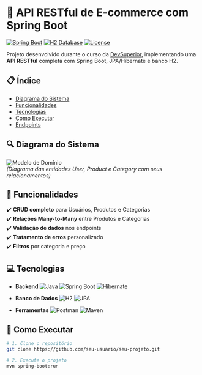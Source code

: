 # 🌟 API RESTful de E-commerce com Spring Boot

[![Spring Boot](https://img.shields.io/badge/Spring%20Boot-3.1+-6DB33F?logo=spring)](https://spring.io/)
[![H2 Database](https://img.shields.io/badge/H2-Database-1e90ff)](https://www.h2database.com/)
[![License](https://img.shields.io/badge/license-MIT-blue)](LICENSE)

Projeto desenvolvido durante o curso da [DevSuperior](https://devsuperior.com.br), implementando uma **API RESTful** completa com Spring Boot, JPA/Hibernate e banco H2.

## 📋 Índice
- [Diagrama do Sistema](#-diagrama-do-sistema)
- [Funcionalidades](#-funcionalidades)
- [Tecnologias](#-tecnologias)
- [Como Executar](#-como-executar)
- [Endpoints](#-endpoints)

## 🔍 Diagrama do Sistema
![Modelo de Domínio](https://github.com/user-attachments/assets/a63e366d-1cec-43a5-874e-18af72da6022)  
*(Diagrama das entidades User, Product e Category com seus relacionamentos)*

## 🚀 Funcionalidades

✔️ **CRUD completo** para Usuários, Produtos e Categorias  
✔️ **Relações Many-to-Many** entre Produtos e Categorias  
✔️ **Validação de dados** nos endpoints  
✔️ **Tratamento de erros** personalizado  
✔️ **Filtros** por categoria e preço  

## 💻 Tecnologias

- **Backend**
  ![Java](https://img.shields.io/badge/Java-17-007396?logo=java)
  ![Spring Boot](https://img.shields.io/badge/Spring%20Boot-3.1+-6DB33F?logo=spring)
  ![Hibernate](https://img.shields.io/badge/Hibernate-5.6-59666C?logo=hibernate)
  
- **Banco de Dados**
  ![H2](https://img.shields.io/badge/H2-2.1-1e90ff)
  ![JPA](https://img.shields.io/badge/JPA-2.2-59666C)

- **Ferramentas**
  ![Postman](https://img.shields.io/badge/Postman-FF6C37?logo=postman)
  ![Maven](https://img.shields.io/badge/Maven-3.8-C71A36?logo=apache-maven)

## 🏃 Como Executar

```bash
# 1. Clone o repositório
git clone https://github.com/seu-usuario/seu-projeto.git

# 2. Execute o projeto
mvn spring-boot:run
  
